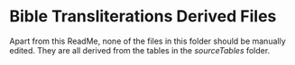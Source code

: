 # Bible Transliterations Derived Files

Apart from this ReadMe,
none of the files in this folder should be manually edited.
They are all derived from the tables in the _sourceTables_ folder.
